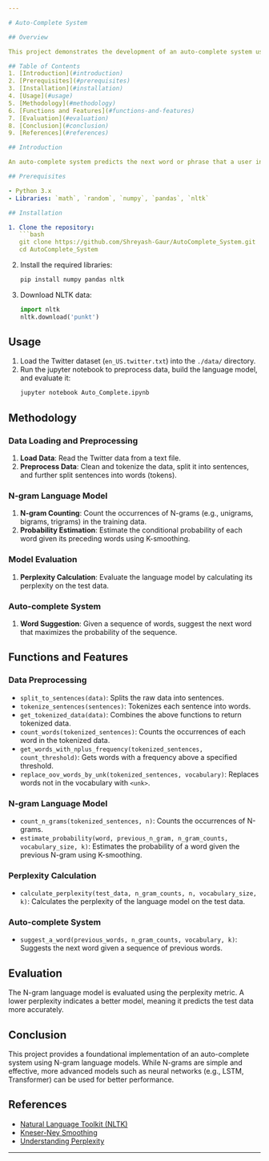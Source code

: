 ```yaml
---

# Auto-Complete System

## Overview

This project demonstrates the development of an auto-complete system using N-gram based language models. Auto-complete systems are widely used in applications such as search engines, email clients, and messaging apps to provide word suggestions that help users complete their sentences or queries.

## Table of Contents
1. [Introduction](#introduction)
2. [Prerequisites](#prerequisites)
3. [Installation](#installation)
4. [Usage](#usage)
5. [Methodology](#methodology)
6. [Functions and Features](#functions-and-features)
7. [Evaluation](#evaluation)
8. [Conclusion](#conclusion)
9. [References](#references)

## Introduction

An auto-complete system predicts the next word or phrase that a user intends to type based on the context of the previously typed texts. This project uses Twitter data to build an N-gram based language model that suggests the next word in a sentence.

## Prerequisites

- Python 3.x
- Libraries: `math`, `random`, `numpy`, `pandas`, `nltk`

## Installation

1. Clone the repository:
   ```bash
   git clone https://github.com/Shreyash-Gaur/AutoComplete_System.git
   cd AutoComplete_System
   ```

2. Install the required libraries:
   ```bash
   pip install numpy pandas nltk
   ```

3. Download NLTK data:
   ```python
   import nltk
   nltk.download('punkt')
   ```

## Usage

1. Load the Twitter dataset (`en_US.twitter.txt`) into the `./data/` directory.
2. Run the jupyter notebook to preprocess data, build the language model, and evaluate it:
   ```bash
   jupyter notebook Auto_Complete.ipynb
   ```

## Methodology

### Data Loading and Preprocessing
1. **Load Data**: Read the Twitter data from a text file.
2. **Preprocess Data**: Clean and tokenize the data, split it into sentences, and further split sentences into words (tokens).

### N-gram Language Model
1. **N-gram Counting**: Count the occurrences of N-grams (e.g., unigrams, bigrams, trigrams) in the training data.
2. **Probability Estimation**: Estimate the conditional probability of each word given its preceding words using K-smoothing.

### Model Evaluation
1. **Perplexity Calculation**: Evaluate the language model by calculating its perplexity on the test data.

### Auto-complete System
1. **Word Suggestion**: Given a sequence of words, suggest the next word that maximizes the probability of the sequence.

## Functions and Features

### Data Preprocessing
- `split_to_sentences(data)`: Splits the raw data into sentences.
- `tokenize_sentences(sentences)`: Tokenizes each sentence into words.
- `get_tokenized_data(data)`: Combines the above functions to return tokenized data.
- `count_words(tokenized_sentences)`: Counts the occurrences of each word in the tokenized data.
- `get_words_with_nplus_frequency(tokenized_sentences, count_threshold)`: Gets words with a frequency above a specified threshold.
- `replace_oov_words_by_unk(tokenized_sentences, vocabulary)`: Replaces words not in the vocabulary with `<unk>`.

### N-gram Language Model
- `count_n_grams(tokenized_sentences, n)`: Counts the occurrences of N-grams.
- `estimate_probability(word, previous_n_gram, n_gram_counts, vocabulary_size, k)`: Estimates the probability of a word given the previous N-gram using K-smoothing.

### Perplexity Calculation
- `calculate_perplexity(test_data, n_gram_counts, n, vocabulary_size, k)`: Calculates the perplexity of the language model on the test data.

### Auto-complete System
- `suggest_a_word(previous_words, n_gram_counts, vocabulary, k)`: Suggests the next word given a sequence of previous words.

## Evaluation

The N-gram language model is evaluated using the perplexity metric. A lower perplexity indicates a better model, meaning it predicts the test data more accurately.

## Conclusion

This project provides a foundational implementation of an auto-complete system using N-gram language models. While N-grams are simple and effective, more advanced models such as neural networks (e.g., LSTM, Transformer) can be used for better performance.

## References

- [Natural Language Toolkit (NLTK)](https://www.nltk.org/)
- [Kneser-Ney Smoothing](https://en.wikipedia.org/wiki/Kneser%E2%80%93Ney_smoothing)
- [Understanding Perplexity](https://towardsdatascience.com/perplexity-in-language-models-87a196019a94)

---
```


